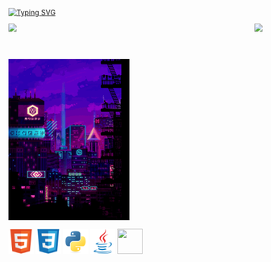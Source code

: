 <a href="https://git.io/typing-svg"><img src="https://readme-typing-svg.demolab.com?font=Fira+Code&pause=1000&color=FF00FF&width=435&lines=bem-vindxs+ao+meu+perfil!+<3" alt="Typing SVG" /></a>
<div>
  
  <img  height="180em" src="https://github-readme-stats.vercel.app/api?username=anabarrsm&show_icons=true&theme=jolly&include_all_commits=true&count_private=true"/>
  <img align="right" height="140em" src="https://github-readme-stats.vercel.app/api/top-langs/?username=anabarrsm&layout=compact&langs_count=16&theme=jolly" /> 
</div>
<div align="center" style="display: inline-block"><br>
<br>
<div  align="center"> 
  <div style="display: inline_block"><br>
    <img align="left" height="320" width="240" alt="city-lights" src="fzUl.gif">
  </div>


<div align="center" style="display: inline-block"><br>
  <img align="center" alt="ana-html" height="50" width="50" src="https://raw.githubusercontent.com/devicons/devicon/master/icons/html5/html5-original.svg">
  <img align="center" alt="ana-CSS" height="50" width="50" src="https://raw.githubusercontent.com/devicons/devicon/master/icons/css3/css3-original.svg">
  <img align="center" alt="ana-Python" height="50" width="50" src="https://raw.githubusercontent.com/devicons/devicon/master/icons/python/python-original.svg">
  <img align="center" alt="ana-Java" height="50" width="50" src="https://raw.githubusercontent.com/devicons/devicon/master/icons/java/java-original.svg">
  <img align="center" height="50" width="50" src="https://cdn.jsdelivr.net/gh/devicons/devicon/icons/linux/linux-original.svg" />
</div>
